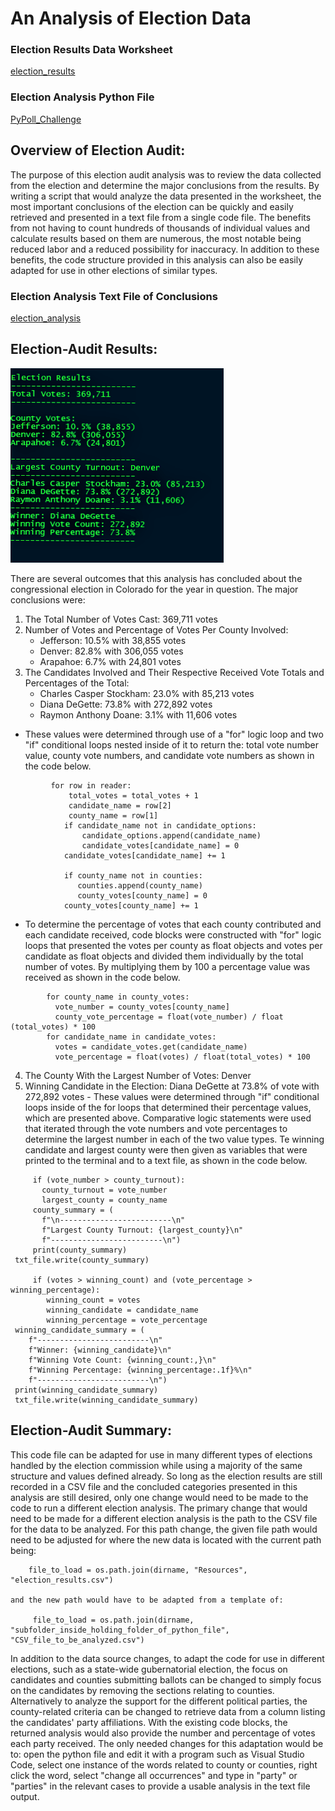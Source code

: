 # An Analysis of Election Data
### Election Results Data Worksheet
[election_results](Resources/election_results.csv)
### Election Analysis Python File
[PyPoll_Challenge](PyPoll_Challenge.py)


## **Overview of Election Audit**:
The purpose of this election audit analysis was to review the data collected from the election and determine the major conclusions from the results. By writing a script that would analyze the data presented in the worksheet, the most important conclusions of the election can be quickly and easily retrieved and presented in a text file from a single code file. The benefits from not having to count hundreds of thousands of individual values and calculate results based on them are numerous, the most notable being reduced labor and a reduced possibility for inaccuracy. In addition to these benefits, the code structure provided in this analysis can also be easily adapted for use in other elections of similar types.


### Election Analysis Text File of Conclusions
[election_analysis](analysis/election_analysis.txt)

## **Election-Audit Results**:
![Election_Analysis_Text_File](https://github.com/HelyxM/Election_Analysis/blob/7156fbd9997afcc3c4151b7a119c1d13f52eec5d/analysis/Election%20Analysis%20Text%20File.png)

There are several outcomes that this analysis has concluded about the congressional election in Colorado for the year in question. The major conclusions were:
1. The Total Number of Votes Cast: 369,711 votes
2. Number of Votes and Percentage of Votes Per County Involved: 
    - Jefferson: 10.5% with 38,855 votes
    - Denver: 82.8% with 306,055 votes
    - Arapahoe: 6.7% with 24,801 votes
3. The Candidates Involved and Their Respective Received Vote Totals and Percentages of the Total:
    - Charles Casper Stockham: 23.0% with 85,213 votes
    - Diana DeGette: 73.8% with 272,892 votes
    - Raymon Anthony Doane: 3.1% with 11,606 votes

- These values were determined through use of a "for" logic loop and two "if" conditional loops nested inside of it to return the: total vote number value, county vote numbers, and candidate vote numbers as shown in the code below.


``` 
         for row in reader:
             total_votes = total_votes + 1
             candidate_name = row[2]        
             county_name = row[1]
            if candidate_name not in candidate_options:
                candidate_options.append(candidate_name)
                candidate_votes[candidate_name] = 0
            candidate_votes[candidate_name] += 1

            if county_name not in counties:            
               counties.append(county_name)
               county_votes[county_name] = 0
            county_votes[county_name] += 1
``` 

- To determine the percentage of votes that each county contributed and each candidate received, code blocks were constructed with "for" logic loops that presented the votes per county as float objects and votes per candidate as float objects and divided them individually by the total number of votes. By multiplying them by 100 a percentage value was received as shown in the code below.

``` 
        for county_name in county_votes:
          vote_number = county_votes[county_name]
          county_vote_percentage = float(vote_number) / float (total_votes) * 100
        for candidate_name in candidate_votes:
          votes = candidate_votes.get(candidate_name)
          vote_percentage = float(votes) / float(total_votes) * 100
```

4. The County With the Largest Number of Votes: Denver
5. Winning Candidate in the Election: Diana DeGette at 73.8% of vote with 272,892 votes
        - These values were determined through "if" conditional loops inside of the for loops that determined their percentage values, which are presented above. Comparative logic statements were used that iterated through the vote numbers and vote percentages to determine the largest number in each of the two value types. Te winning candidate and largest county were then given as variables that were printed to the terminal and to a text file, as shown in the code below.

```
     if (vote_number > county_turnout):
       county_turnout = vote_number
       largest_county = county_name
     county_summary = (
       f"\n-------------------------\n"
       f"Largest County Turnout: {largest_county}\n"
       f"-------------------------\n")
     print(county_summary)
 txt_file.write(county_summary)

     if (votes > winning_count) and (vote_percentage > winning_percentage):
        winning_count = votes
        winning_candidate = candidate_name
        winning_percentage = vote_percentage
 winning_candidate_summary = (
    f"-------------------------\n"
    f"Winner: {winning_candidate}\n"
    f"Winning Vote Count: {winning_count:,}\n"
    f"Winning Percentage: {winning_percentage:.1f}%\n"
    f"-------------------------\n")
 print(winning_candidate_summary)
 txt_file.write(winning_candidate_summary)
```

## **Election-Audit Summary**:
This code file can be adapted for use in many different types of elections handled by the election commission while using a majority of the same structure and values defined already. So long as the election results are still recorded in a CSV file and the concluded categories presented in this analysis are still desired, only one change would need to be made to the code to run a different election analysis. The primary change that would need to be made for a different election analysis is the path to the CSV file for the data to be analyzed. For this path change, the given file path would need to be adjusted for where the new data is located with the current path being:

```
    file_to_load = os.path.join(dirname, "Resources", "election_results.csv")

and the new path would have to be adapted from a template of:

     file_to_load = os.path.join(dirname, "subfolder_inside_holding_folder_of_python_file", "CSV_file_to_be_analyzed.csv")
```

In addition to the data source changes, to adapt the code for use in different elections, such as a state-wide gubernatorial election, the focus on candidates and counties submitting ballots can be changed to simply focus on the candidates by removing the sections relating to counties. Alternatively to analyze the support for the different political parties, the county-related criteria can be changed to retrieve data from a column listing the candidates' party affiliations. With the existing code blocks, the returned analysis would also provide the number and percentage of votes each party received. The only needed changes for this adaptation would be to: open the python file and edit it with a program such as Visual Studio Code, select one instance of the words related to county or counties, right click the word, select "change all occurrences" and type in "party" or "parties" in the relevant cases to provide a usable analysis in the text file output.

  

